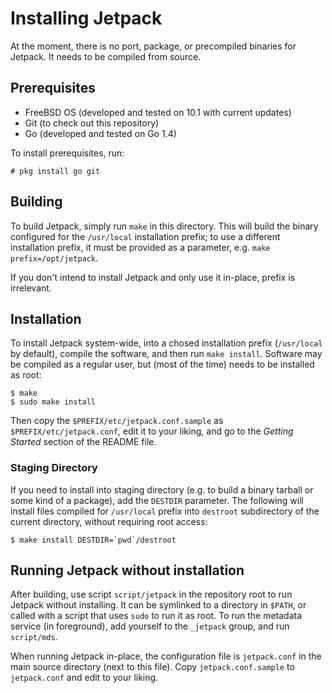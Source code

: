 Installing Jetpack
==================

At the moment, there is no port, package, or precompiled binaries for
Jetpack. It needs to be compiled from source.

Prerequisites
-------------

 - FreeBSD OS (developed and tested on 10.1 with current updates)
 - Git (to check out this repository)
 - Go (developed and tested on Go 1.4)
 
 To install prerequisites, run:

    # pkg install go git

Building
--------

To build Jetpack, simply run `make` in this directory. This will build
the binary configured for the `/usr/local` installation prefix; to use
a different installation prefix, it must be provided as a parameter,
e.g. `make prefix=/opt/jetpack`.

If you don't intend to install Jetpack and only use it in-place,
prefix is irrelevant.

Installation
------------

To install Jetpack system-wide, into a chosed installation prefix
(`/usr/local` by default), compile the software, and then run `make
install`. Software may be compiled as a regular user, but (most of the
time) needs to be installed as root:

    $ make
    $ sudo make install

Then copy the `$PREFIX/etc/jetpack.conf.sample` as
`$PREFIX/etc/jetpack.conf`, edit it to your liking, and go to the
_Getting Started_ section of the README file.

### Staging Directory

If you need to install into staging directory (e.g. to build a binary
tarball or some kind of a package), add the `DESTDIR` parameter. The
following will install files compiled for `/usr/local` prefix into
`destroot` subdirectory of the current directory, without requiring
root access:

    $ make install DESTDIR=`pwd`/destroot

Running Jetpack without installation
------------------------------------

After building, use script `script/jetpack` in the repository root to
run Jetpack without installing. It can be symlinked to a directory in
`$PATH`, or called with a script that uses `sudo` to run it as root.
To run the metadata service (in foreground), add yourself to the
`_jetpack` group, and run `script/mds`.

When running Jetpack in-place, the configuration file is
`jetpack.conf` in the main source directory (next to this file). Copy
`jetpack.conf.sample` to `jetpack.conf` and edit to your liking.
